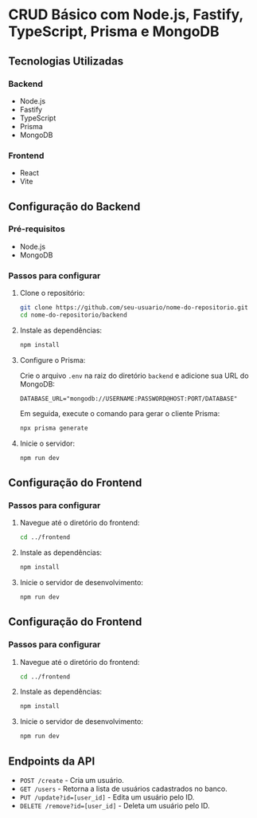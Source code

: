 # CRUD Básico com Node.js, Fastify, TypeScript, Prisma e MongoDB

## Tecnologias Utilizadas

### Backend
- Node.js
- Fastify
- TypeScript
- Prisma
- MongoDB

### Frontend
- React
- Vite


## Configuração do Backend

### Pré-requisitos
- Node.js
- MongoDB

### Passos para configurar

1. Clone o repositório:

    ```bash
    git clone https://github.com/seu-usuario/nome-do-repositorio.git
    cd nome-do-repositorio/backend
    ```

2. Instale as dependências:

    ```bash
    npm install
    ```

3. Configure o Prisma:

    Crie o arquivo `.env` na raiz do diretório `backend` e adicione sua URL do MongoDB:

    ```
    DATABASE_URL="mongodb://USERNAME:PASSWORD@HOST:PORT/DATABASE"
    ```

    Em seguida, execute o comando para gerar o cliente Prisma:

    ```bash
    npx prisma generate
    ```

4. Inicie o servidor:

    ```bash
    npm run dev
    ```

## Configuração do Frontend

### Passos para configurar

1. Navegue até o diretório do frontend:

    ```bash
    cd ../frontend
    ```

2. Instale as dependências:

    ```bash
    npm install
    ```

3. Inicie o servidor de desenvolvimento:

    ```bash
    npm run dev
    ```

## Configuração do Frontend

### Passos para configurar

1. Navegue até o diretório do frontend:

    ```bash
    cd ../frontend
    ```

2. Instale as dependências:

    ```bash
    npm install
    ```

3. Inicie o servidor de desenvolvimento:

    ```bash
    npm run dev
    ```

## Endpoints da API

- `POST /create` - Cria um usuário.
- `GET /users` - Retorna a lista de usuários cadastrados no banco.
- `PUT /update?id=[user_id]` - Edita um usuário pelo ID.
- `DELETE /remove?id=[user_id]` - Deleta um usuário pelo ID.
